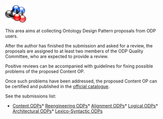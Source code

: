 [![](./70px-ListPatterns.png)](../Image/ListPatterns.png.md "ListPatterns.png")


This area aims at collecting Ontology Design Pattern proposals from ODP users.


After the author has finished the submission and asked for a review, the proposals are assigned to at least two members of the ODP Quality Committee,
who are expected to provide a review. 


Positive reviews can be accompanied with guidelines for fixing possible problems of the proposed Content OP.


Once such problems have been addressed, the proposed Content OP can be certified and published in the  [official catalogue](./Main.md "Catalogue:Main").


See the submissions list:



* [Content ODPs](../ContentOPs/ContentOPs.md "Submissions:ContentOPs")* [Reengineering ODPs](../ReengineeringODPs/ReengineeringODPs.md "Submissions:ReengineeringODPs")* [Alignment ODPs](../AlignmentODPs/AlignmentODPs.md "Submissions:AlignmentODPs")* [Logical ODPs](../LogicalODPs/LogicalODPs.md "Submissions:LogicalODPs")* [Architectural ODPs](../ArchitecturalODPs/ArchitecturalODPs.md "Submissions:ArchitecturalODPs")* [Lexico-Syntactic ODPs](../LexicoSyntacticODPs/LexicoSyntacticODPs.md "Submissions:LexicoSyntacticODPs")
